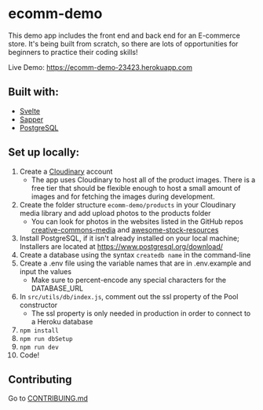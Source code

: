 # ecomm-demo
This demo app includes the front end and back end for an E-commerce store.
It's being built from scratch, so there are lots of opportunities for beginners to practice their coding skills!

Live Demo: https://ecomm-demo-23423.herokuapp.com

## Built with:
* [Svelte](https://svelte.dev)
* [Sapper](https://sapper.svelte.dev)
* [PostgreSQL](https://postgresql.org)

## Set up locally:

1. Create a [Cloudinary](https://cloudinary.com) account
	* The app uses Cloudinary to host all of the product images. There is a free tier that should be flexible enough to host a small amount of images and for fetching the images during development.
2. Create the folder structure `ecomm-demo/products` in your Cloudinary media library and add upload photos to the products folder
	* You can look for photos in the websites listed in the GitHub repos [creative-commons-media](https://github.com/shime/creative-commons-media/blob/master/README.md#graphics) and [awesome-stock-resources](https://github.com/neutraltone/awesome-stock-resources/blob/master/README.md#photography)
3. Install PostgreSQL, if it isn't already installed on your local machine; Installers are located at https://www.postgresql.org/download/
4. Create a database using the syntax `createdb name` in the command-line
5. Create a .env file using the variable names that are in .env.example and input the values
	* Make sure to percent-encode any special characters for the DATABASE_URL
6. In `src/utils/db/index.js`, comment out the ssl property of the Pool constructor
	* The ssl property is only needed in production in order to connect to a Heroku database
7. `npm install`
8. `npm run dbSetup`
9. `npm run dev`
10. Code!

## Contributing
Go to [CONTRIBUING.md](CONTRIBUTING.md)
